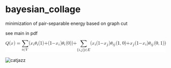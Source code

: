 # bayesian_collage
minimization of pair-separable energy based on graph cut

see main in pdf

![probability](data/CodeCogsEqn(1).gif)

![catjazz](data/catjazz.png)
